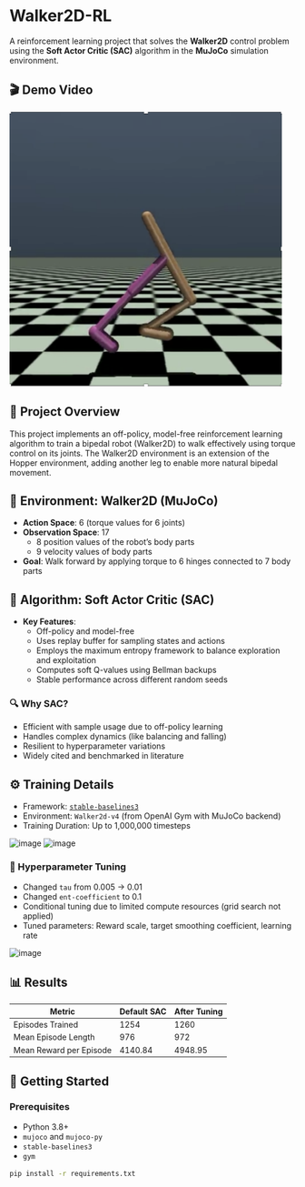 # Walker2D-RL

A reinforcement learning project that solves the **Walker2D** control problem using the **Soft Actor Critic (SAC)** algorithm in the **MuJoCo** simulation environment.

## 🎬 Demo Video


<a href="https://youtube.com/shorts/Kq5zZWDZNn8?feature=share">
  <img src="videos/thumbnail.png" alt="Watch the Demo" width="480"/>
</a>

## 🧠 Project Overview

This project implements an off-policy, model-free reinforcement learning algorithm to train a bipedal robot (Walker2D) to walk effectively using torque control on its joints. The Walker2D environment is an extension of the Hopper environment, adding another leg to enable more natural bipedal movement.

## 🔬 Environment: Walker2D (MuJoCo)

- **Action Space**: 6 (torque values for 6 joints)
- **Observation Space**: 17
  - 8 position values of the robot’s body parts
  - 9 velocity values of body parts
- **Goal**: Walk forward by applying torque to 6 hinges connected to 7 body parts

## 🧮 Algorithm: Soft Actor Critic (SAC)

- **Key Features**:
  - Off-policy and model-free
  - Uses replay buffer for sampling states and actions
  - Employs the maximum entropy framework to balance exploration and exploitation
  - Computes soft Q-values using Bellman backups
  - Stable performance across different random seeds

### 🔍 Why SAC?
- Efficient with sample usage due to off-policy learning
- Handles complex dynamics (like balancing and falling)
- Resilient to hyperparameter variations
- Widely cited and benchmarked in literature

## ⚙️ Training Details

- Framework: [`stable-baselines3`](https://github.com/DLR-RM/stable-baselines3)
- Environment: `Walker2d-v4` (from OpenAI Gym with MuJoCo backend)
- Training Duration: Up to 1,000,000 timesteps

<img width="271" height="330" alt="image" src="https://github.com/user-attachments/assets/6c771c19-b5ba-4d9f-8ceb-9313a9935a77" />
<img width="434" height="215" alt="image" src="https://github.com/user-attachments/assets/6edff979-2481-439b-a629-9b6bbed69432" />





### 🧪 Hyperparameter Tuning

- Changed `tau` from 0.005 → 0.01
- Changed `ent-coefficient` to 0.1
- Conditional tuning due to limited compute resources (grid search not applied)
- Tuned parameters: Reward scale, target smoothing coefficient, learning rate

<img width="578" height="302" alt="image" src="https://github.com/user-attachments/assets/a9f313c4-fb08-46ec-b5a1-a667080f9292" />

## 📊 Results

| Metric                     | Default SAC       | After Tuning     |
|---------------------------|-------------------|------------------|
| Episodes Trained          | 1254              | 1260             |
| Mean Episode Length       | 976               | 972              |
| Mean Reward per Episode   | 4140.84           | 4948.95          |

## 🚀 Getting Started

### Prerequisites

- Python 3.8+
- `mujoco` and `mujoco-py`
- `stable-baselines3`
- `gym`

```bash
pip install -r requirements.txt
